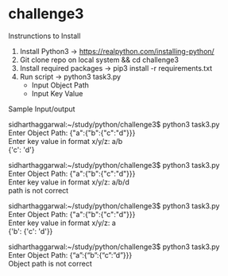 # challenge3
Instrunctions to Install

1. Install Python3  -> https://realpython.com/installing-python/
2. Git clone repo on local system && cd challenge3
3. Install required packages -> pip3 install -r requirements.txt
4. Run script -> python3 task3.py
    - Input Object Path
    - Input Key Value


Sample Input/output

sidharthaggarwal:~/study/python/challenge3$ python3 task3.py <br />
Enter Object Path: {"a":{"b":{"c":"d"}}} <br />
Enter key value in format x/y/z: a/b <br />
{'c': 'd'} 

sidharthaggarwal:~/study/python/challenge3$ python3 task3.py <br />
Enter Object Path: {"a":{"b":{"c":"d"}}} <br />
Enter key value in format x/y/z: a/b/d <br />
path is not correct 

sidharthaggarwal:~/study/python/challenge3$ python3 task3.py <br />
Enter Object Path: {"a":{"b":{"c":"d"}}} <br />
Enter key value in format x/y/z: a <br />
{'b': {'c': 'd'}}

sidharthaggarwal:~/study/python/challenge3$ python3 task3.py <br />
Enter Object Path: {“a”:{“b”:{“c”:”d”}}} <br />
Object path is not correct
